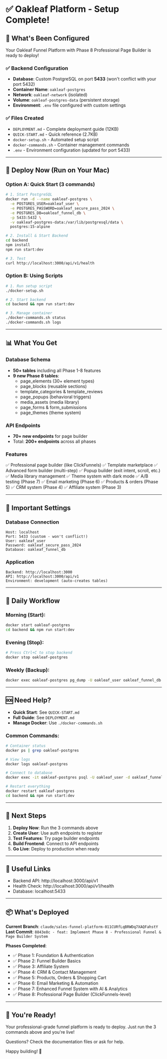 # ✅ Oakleaf Platform - Setup Complete!

## 🎉 What's Been Configured

Your Oakleaf Funnel Platform with Phase 8 Professional Page Builder is ready to deploy!

### ✅ Backend Configuration
- **Database**: Custom PostgreSQL on port **5433** (won't conflict with your port 5432)
- **Container Name**: `oakleaf-postgres`
- **Network**: `oakleaf-network` (isolated)
- **Volume**: `oakleaf-postgres-data` (persistent storage)
- **Environment**: `.env` file configured with custom settings

### ✅ Files Created
- `DEPLOYMENT.md` - Complete deployment guide (12KB)
- `QUICK-START.md` - Quick reference (2.7KB)  
- `docker-setup.sh` - Automated setup script
- `docker-commands.sh` - Container management commands
- `.env` - Environment configuration (updated for port 5433)

---

## 🚀 Deploy Now (Run on Your Mac)

### Option A: Quick Start (3 commands)
```bash
# 1. Start PostgreSQL
docker run -d --name oakleaf-postgres \
  -e POSTGRES_USER=oakleaf_user \
  -e POSTGRES_PASSWORD=oakleaf_secure_pass_2024 \
  -e POSTGRES_DB=oakleaf_funnel_db \
  -p 5433:5432 \
  -v oakleaf-postgres-data:/var/lib/postgresql/data \
  postgres:15-alpine

# 2. Install & Start Backend
cd backend
npm install
npm run start:dev

# 3. Test
curl http://localhost:3000/api/v1/health
```

### Option B: Using Scripts
```bash
# 1. Run setup script
./docker-setup.sh

# 2. Start backend
cd backend && npm run start:dev

# 3. Manage container
./docker-commands.sh status
./docker-commands.sh logs
```

---

## 📊 What You Get

### Database Schema
- **50+ tables** including all Phase 1-8 features
- **9 new Phase 8 tables**:
  - page_elements (30+ element types)
  - page_blocks (reusable sections)
  - template_categories & template_reviews
  - page_popups (behavioral triggers)
  - media_assets (media library)
  - page_forms & form_submissions
  - page_themes (theme system)

### API Endpoints
- **70+ new endpoints** for page builder
- Total: **200+ endpoints** across all phases

### Features
✅ Professional page builder (like ClickFunnels)
✅ Template marketplace
✅ Advanced form builder (multi-step)
✅ Popup builder (exit intent, scroll, etc.)
✅ Media library management
✅ Theme system with dark mode
✅ A/B testing (Phase 7)
✅ Email marketing (Phase 6)
✅ Products & orders (Phase 5)
✅ CRM system (Phase 4)
✅ Affiliate system (Phase 3)

---

## 🔐 Important Settings

### Database Connection
```
Host: localhost
Port: 5433 (custom - won't conflict!)
User: oakleaf_user
Password: oakleaf_secure_pass_2024
Database: oakleaf_funnel_db
```

### Application
```
Backend: http://localhost:3000
API: http://localhost:3000/api/v1
Environment: development (auto-creates tables)
```

---

## 📝 Daily Workflow

### Morning (Start):
```bash
docker start oakleaf-postgres
cd backend && npm run start:dev
```

### Evening (Stop):
```bash
# Press Ctrl+C to stop backend
docker stop oakleaf-postgres
```

### Weekly (Backup):
```bash
docker exec oakleaf-postgres pg_dump -U oakleaf_user oakleaf_funnel_db > backup_$(date +%Y%m%d).sql
```

---

## 🆘 Need Help?

- **Quick Start**: See `QUICK-START.md`
- **Full Guide**: See `DEPLOYMENT.md`
- **Manage Docker**: Use `./docker-commands.sh`

### Common Commands:
```bash
# Container status
docker ps | grep oakleaf-postgres

# View logs
docker logs oakleaf-postgres

# Connect to database
docker exec -it oakleaf-postgres psql -U oakleaf_user -d oakleaf_funnel_db

# Restart everything
docker restart oakleaf-postgres
cd backend && npm run start:dev
```

---

## 🎯 Next Steps

1. **Deploy Now**: Run the 3 commands above
2. **Create User**: Use auth endpoints to register
3. **Test Features**: Try page builder endpoints
4. **Build Frontend**: Connect to API endpoints
5. **Go Live**: Deploy to production when ready

---

## 🔗 Useful Links

- Backend API: http://localhost:3000/api/v1
- Health Check: http://localhost:3000/api/v1/health
- Database: localhost:5433

---

## 📦 What's Deployed

**Current Branch**: `claude/sales-funnel-platform-011CURfLqBRWDq7XAQFahstY`
**Last Commit**: `8843e8c - feat: Implement Phase 8 - Professional Funnel & Page Builder System`

**Phases Completed**:
- ✅ Phase 1: Foundation & Authentication
- ✅ Phase 2: Funnel Builder Basics
- ✅ Phase 3: Affiliate System
- ✅ Phase 4: CRM & Contact Management
- ✅ Phase 5: Products, Orders & Shopping Cart
- ✅ Phase 6: Email Marketing & Automation
- ✅ Phase 7: Enhanced Funnel System with AI & Analytics
- ✅ Phase 8: Professional Page Builder (ClickFunnels-level)

---

## 🎉 You're Ready!

Your professional-grade funnel platform is ready to deploy. Just run the 3 commands above and you're live!

Questions? Check the documentation files or ask for help.

Happy building! 🚀
